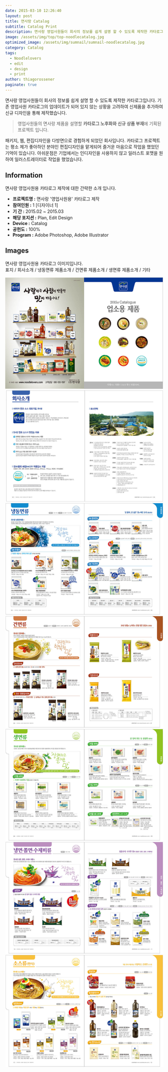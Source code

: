 ```yaml
---
date: 2015-03-10 12:26:40
layout: post
title: 면사랑 Catalog
subtitle: Catalog Print
description: 면사랑 영업사원들이 회사의 정보를 쉽게 설명 할 수 있도록 제작한 카타로그입니다.
image: /assets/img/top/top-noodlecatalog.jpg
optimized_image: /assets/img/sumnail/sumnail-noodlecatalog.jpg
category: Catalog
tags:
  - Noodlelovers
  - edit
  - design
  - print
author: thiagorossener
paginate: true
---
```



<link rel="stylesheet" href="/assets/css/slick.css">
<link rel="stylesheet" href="/assets/css/slick-theme.css">



면사랑 영업사원들이 회사의 정보를 쉽게 설명 할 수 있도록 제작한 카타로그입니다. 
기존 영업사원 카타로그의 업데이트가 되어 있지 않는 상황을 고려하여 신제품을 추가하여 신규 디자인을 통해 제작했습니다.


> 영업사원들의 면사랑 제품을 설명할 **카타로그 노후화와 신규 상품 부재**에 기획된 프로젝트 입니다.


패키지, 웹, 편집디자인을 다방면으로 경험하게 되었던 회사입니다. 카타로그 프로젝트는 평소 제가 좋아하던 분야인 편집디자인을 맡게되어 즐거운 마음으로 작업을 했었던 기억이 있습니다. 
아쉬운점은 기업에서는 인디자인을 사용하지 않고 일러스트 포맷을 원하여 일러스트레이터로 작업을 했었습니다.

<!--page-->

## Information

면사랑 영업사원용 카타로그 제작에 대한 간략한 소개 입니다.

- **프로젝트명 :** 면사랑 '영업사원용' 카타로그 제작
- **참여인원 :** 1 [디자이너 1]
- **기 간 :** 2015.02 ~ 2015.03 
- **해당 포지션 :** Plan, Edit Design
- **Device :** Catalog
- **공헌도 :** 100%
- **Program :** Adobe Photoshop, Adobe Illustrator


<!--page-->

## Images

면사랑 영업사원용 카타로그 이미지입니다.<br>
표지 / 회사소개 / 냉동면류 제품소개 / 건면류 제품소개 / 생면류 제품소개 / 기타

<section class="quotes">
  <div class="bubble">
    <img src="/assets/img/slide/noodle-catalog01.jpg" />
  </div>
  <div class="bubble">
    <img src="/assets/img/slide/noodle-catalog02.jpg" /> 
  </div>
  <div class="bubble">
    <img src="/assets/img/slide/noodle-catalog03.jpg" /> 
  </div>
  <div class="bubble">
    <img src="/assets/img/slide/noodle-catalog04.jpg" /> 
  </div>
  <div class="bubble">
    <img src="/assets/img/slide/noodle-catalog05.jpg" /> 
  </div>
  <div class="bubble">
    <img src="/assets/img/slide/noodle-catalog06.jpg" /> 
  </div>
  <div class="bubble">
    <img src="/assets/img/slide/noodle-catalog07.jpg" /> 
  </div>
</section>


<p></p>
<p></p>

<!--page-->



<script type="text/javascript" src="https://cdnjs.cloudflare.com/ajax/libs/jquery/2.1.3/jquery.min.js"></script>
<script type="text/javascript" src="https://cdn.jsdelivr.net/jquery.slick/1.5.0/slick.min.js"></script>

<script>
	$('.quotes').slick({
  dots: true,
  infinite: true,
  autoplay: false,
  autoplaySpeed: 6000,
  speed: 800,
  slidesToShow: 1,
  adaptiveHeight: true
});
$( document ).ready(function() {
$('.no-fouc').removeClass('no-fouc');
});
</script>
